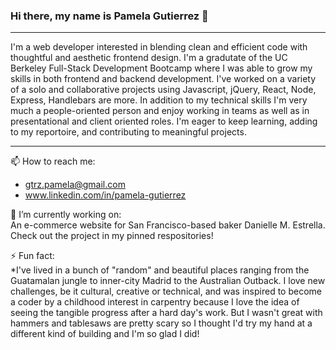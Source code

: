 ### Hi there, my name is Pamela Gutierrez 👋
___________________________________
I'm a web developer interested in blending clean and efficient code with thoughtful and aesthetic frontend design. I'm a gradutate of the UC Berkeley Full-Stack Development Bootcamp where I was able to grow my skills in both frontend and backend development. I've worked on a variety of a solo and collaborative projects using Javascript, jQuery, React, Node, Express, Handlebars are more. In addition to my technical skills I'm very much a people-oriented person and enjoy working in teams as well as in presentational and client oriented roles. I'm eager to keep learning, adding to my reportoire, and contributing to meaningful projects. 

____________________________________
📫  How to reach me: 
* gtrz.pamela@gmail.com
* www.linkedin.com/in/pamela-gutierrez


🔭  I’m currently working on:
<br>
An e-commerce website for San Francisco-based baker Danielle M. Estrella. Check out the project in my pinned respositories!

⚡  Fun fact: 
<br>
*I've lived in a bunch of "random" and beautiful places ranging from the Guatamalan jungle to inner-city Madrid to the Australian Outback. I love new challenges, be it cultural, creative or technical, and was inspired to become a coder by a childhood interest in carpentry because I love the idea of seeing the tangible progress after a hard day's work. But I wasn't great with hammers and tablesaws are pretty scary so I thought I'd try my hand at a different kind of building and I'm so glad I did! 

<!--
**pamela-gutierrez/pamela-gutierrez** is a ✨ _special_ ✨ repository because its `README.md` (this file) appears on your GitHub profile.

Here are some ideas to get you started:

- 🔭 I’m currently working on ...
- 🌱 I’m currently learning ...
- 👯 I’m looking to collaborate on ...
- 🤔 I’m looking for help with ...
- 💬 Ask me about ...
- 📫 How to reach me: ...
- 😄 Pronouns: ...
- ⚡ Fun fact: ...
-->
